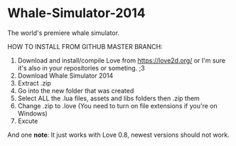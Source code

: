 Whale-Simulator-2014
====================

The world's premiere whale simulator. 

HOW TO INSTALL FROM GITHUB MASTER BRANCH: 

1. Download and install/compile Love from https://love2d.org/ or I'm sure it's also in your repositories or someting. ;3
2. Download Whale Simulator 2014
3. Extract .zip
4. Go into the new folder that was created
5. Select ALL the .lua files, assets and libs folders then .zip them
6. Change .zip to .love (You need to turn on file extensions if you're on Windows)
7. Excute

And one <b>note</b>: It just works with Love 0.8, newest versions should not work.
